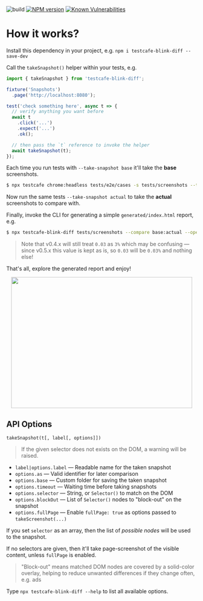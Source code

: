 ![build](https://github.com/tacoss/testcafe-blink-diff/workflows/build/badge.svg)
[![NPM version](https://badge.fury.io/js/testcafe-blink-diff.png)](http://badge.fury.io/js/testcafe-blink-diff)
[![Known Vulnerabilities](https://snyk.io/test/npm/testcafe-blink-diff/badge.svg)](https://snyk.io/test/npm/testcafe-blink-diff)

# How it works?

Install this dependency in your project, e.g. `npm i testcafe-blink-diff --save-dev`

Call the `takeSnapshot()` helper within your tests, e.g.

```js
import { takeSnapshot } from 'testcafe-blink-diff';

fixture('Snapshots')
  .page('http://localhost:8080');

test('check something here', async t => {
  // verify anything you want before
  await t
    .click('...')
    .expect('...')
    .ok();

  // then pass the `t` reference to invoke the helper
  await takeSnapshot(t);
});
```

Each time you run tests with `--take-snapshot base` it'll take the **base** screenshots.

```bash
$ npx testcafe chrome:headless tests/e2e/cases -s tests/screenshots --take-snapshot
```

Now run the same tests `--take-snapshot actual` to take the **actual** screenshots to compare with.

Finally, invoke the CLI for generating a simple `generated/index.html` report, e.g.

```bash
$ npx testcafe-blink-diff tests/screenshots --compare base:actual --open --threshold 0.03
```

> Note that v0.4.x will still treat `0.03` as `3%` which may be confusing &mdash; since v0.5.x this value is kept as is, so `0.03` will be `0.03%` and nothing else!

That's all, explore the generated report and enjoy!

<p align="center">
  <img width="479" height="347" src="screenshot.png">
</p>

## API Options

`takeSnapshot(t[, label[, options]])`

> If the given selector does not exists on the DOM, a warning will be raised.

- `label|options.label` &mdash; Readable name for the taken snapshot
- `options.as` &mdash;  Valid identifier for later comparison
- `options.base` &mdash; Custom folder for saving the taken snapshot
- `options.timeout` &mdash; Waiting time before taking snapshots
- `options.selector` &mdash; String, or `Selector()` to match on the DOM
- `options.blockOut` &mdash; List of `Selector()` nodes to "block-out" on the snapshot
- `options.fullPage` &mdash; Enable `fullPage: true` as options passed to `takeScreenshot(...)`

If you set `selector` as an array, then the list of _possible nodes_ will be used to the snapshot.

If no selectors are given, then it'll take page-screenshot of the visible content, unless `fullPage` is enabled.

> "Block-out" means matched DOM nodes are covered by a solid-color overlay, helping to reduce unwanted differences if they change often, e.g. ads

Type `npx testcafe-blink-diff --help` to list all available options.

